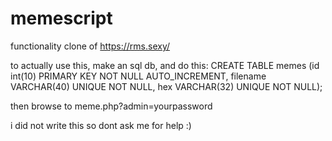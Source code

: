 # memescript
functionality clone of https://rms.sexy/

to actually use this, make an sql db, and do this:
CREATE TABLE memes (id int(10) PRIMARY KEY NOT NULL AUTO_INCREMENT, filename VARCHAR(40) UNIQUE NOT NULL, hex VARCHAR(32) UNIQUE NOT NULL);

then browse to meme.php?admin=yourpassword

i did not write this so dont ask me for help :)
